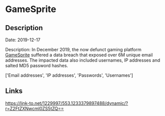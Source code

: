 # GameSprite

## Description

Date: 2019-12-17

Description:
In December 2019, the now defunct gaming platform <a href="https://gamesprite.me" target="_blank" rel="noopener">GameSprite</a> suffered a data breach that exposed over 6M unique email addresses. The impacted data also included usernames, IP addresses and salted MD5 password hashes.


['Email addresses', 'IP addresses', 'Passwords', 'Usernames']

## Links

https://link-to.net/1229997/553.1233379897488/dynamic/?r=Z2FtZXNwcml0ZS5tZQ==